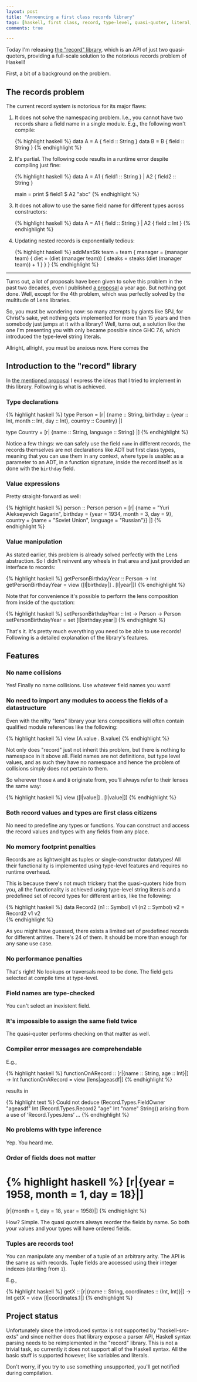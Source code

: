 ```yaml
---
layout: post
title: "Announcing a first class records library"
tags: [haskell, first class, record, type-level, quasi-quoter, literal, library, problem, solution]
comments: true

---
```


Today I'm releasing [the "record" library](http://hackage.haskell.org/package/record), which is an API of just two quasi-quoters, providing a full-scale solution to the notorious records problem of Haskell!

First, a bit of a background on the problem.

## The records problem

The current record system is notorious for its major flaws:

<ol>
<li>
  <p>It does not solve the namespacing problem. I.e., you cannot have two records share a field name in a single module. E.g., the following won't compile:
  </p>

{% highlight haskell %}
data A = A { field :: String }
data B = B { field :: String }
{% endhighlight %}
</li>
<li>
  <p>It's partial. The following code results in a runtime error despite compiling just fine:
  </p>

{% highlight haskell %}
data A = A1 { field1 :: String } | 
         A2 { field2 :: String }

main = print $ field1 $ A2 "abc"
{% endhighlight %}
</li>
<li>
  <p>It does not allow to use the same field name for different types across constructors:
  </p>

{% highlight haskell %}
data A = A1 { field :: String } | 
         A2 { field :: Int }
{% endhighlight %}
</li>
<li>
  <p>Updating nested records is exponentially tedious:
  </p>

{% highlight haskell %}
addManStk team = team {
  manager = (manager team) {
    diet = (diet (manager team)) {
      steaks = steaks (diet (manager team)) + 1
    }
  }
}
{% endhighlight %}
</li>
</ol>

---

Turns out, a lot of proposals have been given to solve this problem in the past two decades, even I published [a proposal](https://gist.github.com/nikita-volkov/6977841) a year ago. But nothing got done. Well, except for the 4th problem, which was perfectly solved by the multitude of Lens libraries.

So, you must be wondering now: so many attempts by giants like SPJ, for Christ's sake, yet nothing gets implemented for more than 15 years and then somebody just jumps at it with a library? Well, turns out, a solution like the one I'm presenting you with only became possible since GHC 7.6, which introduced the type-level string literals.

Allright, allright, you must be anxious now. Here comes the

## Introduction to the "record" library

In [the mentioned proposal](https://gist.github.com/nikita-volkov/6977841) I express the ideas that I tried to implement in this library. Following is what is achieved.

### Type declarations

{% highlight haskell %}
type Person = 
  [r| {name :: String, 
       birthday :: {year :: Int, month :: Int, day :: Int},
       country :: Country} |]

type Country =
  [r| {name :: String, 
       language :: String} |]
{% endhighlight %}

Notice a few things: we can safely use the field `name` in different records, the records themselves are not declarations like ADT but first class types, meaning that you can use them in any context, where type is usable: as a parameter to an ADT, in a function signature, inside the record itself as is done with the `birthday` field.

### Value expressions

Pretty straight-forward as well:

{% highlight haskell %}
person :: Person
person =
  [r| {name = "Yuri Alekseyevich Gagarin", 
       birthday = {year = 1934, month = 3, day = 9},
       country = {name = "Soviet Union", language = "Russian"}} |]
{% endhighlight %}

### Value manipulation

As stated earlier, this problem is already solved perfectly with the Lens abstraction. So I didn't reinvent any wheels in that area and just provided an interface to records:

{% highlight haskell %}
getPersonBirthdayYear :: Person -> Int
getPersonBirthdayYear =
  view ([l|birthday|] . [l|year|])
{% endhighlight %}

Note that for convenience it's possible to perform the lens composition from inside of the quotation:

{% highlight haskell %}
setPersonBirthdayYear :: Int -> Person -> Person
setPersonBirthdayYear =
  set [l|birthday.year|]
{% endhighlight %}

That's it. It's pretty much everything you need to be able to use records! Following is a detailed explanation of the library's features.

## Features

### No name collisions

Yes! Finally no name collisions. Use whatever field names you want!

### No need to import any modules to access the fields of a datastructure

Even with the nifty "lens" library your lens compositions will often contain qualified module references like the following:

{% highlight haskell %}
view (A.value . B.value)
{% endhighlight %}

Not only does "record" just not inherit this problem, but there is nothing to namespace in it above all. Field names are not definitions, but type level values, and as such they have no namespace and hence the problem of collisions simply does not pertain to them.

So wherever those `A` and `B` originate from, you'll always refer to their lenses the same way:

{% highlight haskell %}
view ([l|value|] . [l|value|])
{% endhighlight %}

### Both record values and types are first class citizens

No need to predefine any types or functions. You can construct and access the record values and types with any fields from any place.

### No memory footprint penalties

Records are as lightweight as tuples or single-constructor datatypes! All their functionality is implemented using type-level features and requires no runtime overhead.

This is because there's not much trickery that the quasi-quoters hide from you, all the functionality is achieved using type-level string literals and a predefined set of record types for different arities, like the following:

{% highlight haskell %}
data Record2 (n1 :: Symbol) v1 (n2 :: Symbol) v2 =
  Record2 v1 v2  
{% endhighlight %}

As you might have guessed, there exists a limited set of predefined records for different aritites. There's 24 of them. It should be more than enough for any sane use case.

### No performance penalties

That's right! No lookups or traversals need to be done. The field gets selected at compile time at type-level.

### Field names are type-checked

You can't select an inexistent field.

### It's impossible to assign the same field twice

The quasi-quoter performs checking on that matter as well.

### Compiler error messages are comprehendable

E.g.,

{% highlight haskell %}
functionOnARecord :: [r|{name :: String, age :: Int}|] -> Int
functionOnARecord =
  view [lens|ageasdf|]
{% endhighlight %}

results in

{% highlight text %}
Could not deduce (Record.Types.FieldOwner
                    "ageasdf" Int (Record.Types.Record2 "age" Int "name" String))
  arising from a use of ‘Record.Types.lens’
  ...
{% endhighlight %}

### No problems with type inference

Yep. You heard me.

### Order of fields does not matter

{% highlight haskell %}
[r|{year = 1958, month = 1, day = 18}|] 
  == 
[r|{month = 1, day = 18, year = 1958}|]
{% endhighlight %}

How? Simple. The quasi quoters always reorder the fields by name. So both your values and your types will have ordered fields.

### Tuples are records too!

You can manipulate any member of a tuple of an arbitrary arity. The API is the same as with records. Tuple fields are accessed using their integer indexes (starting from `1`).

E.g.,

{% highlight haskell %}
getX :: [r|{name :: String, coordinates :: (Int, Int)}|] -> Int
getX =
  view [l|coordinates.1|]
{% endhighlight %}


## Project status

Unfortunately since the introduced syntax is not supported by "haskell-src-exts" and since neither does that library expose a parser API, Haskell syntax parsing needs to be reimplemented in the "record" library. This is not a trivial task, so currently it does not support all of the Haskell syntax. All the basic stuff is supported however, like variables and literals. 

Don't worry, if you try to use something unsupported, you'll get notified during compilation.

